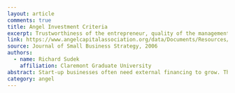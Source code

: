 ```yaml
---
layout: article
comments: true
title: Angel Investment Criteria
excerpt: Trustworthiness of the entrepreneur, quality of the management team, enthusiasm of the lead entrepreneur, and exit opportunities are angels’ top criteria for investment selection.
link: https://www.angelcapitalassociation.org/data/Documents/Resources/AngelGroupResarch/1d%20-%20Resources%20-%20Research/5%20Sudek_JSBS_Article_-_Investment_Criteria.pdf
source: Journal of Small Business Strategy, 2006
authors:
  - name: Richard Sudek
    affiliation: Claremont Graduate University
abstract: Start-up businesses often need external financing to grow. These new ventures frequently turn to business angel investors for capital. Angels, who are often wealthy individuals, provide early stage financing, called seed capital, for these start-up ventures. This study examines what a group of angel investors in Southern California consider when reviewing an investment opportunity, and how they prioritize their investment criteria. The study utilizes a two-phase approach consisting of a qualitative first phase and a quantitative second phase. The results of this study show that trustworthiness of the entrepreneur, quality of the management team, enthusiasm of the lead entrepreneur, and exit opportunities for the angel are the angels’ top criteria.
category: angel
---
```

